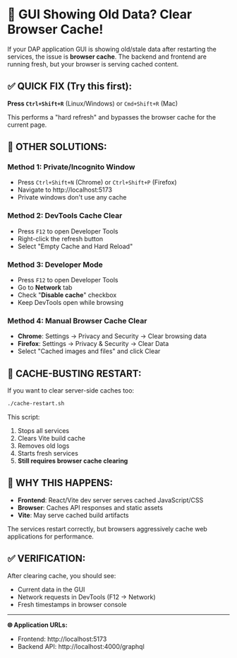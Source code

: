 # 🔧 GUI Showing Old Data? Clear Browser Cache!

If your DAP application GUI is showing old/stale data after restarting the services, the issue is **browser cache**. The backend and frontend are running fresh, but your browser is serving cached content.

## ✅ QUICK FIX (Try this first):

**Press `Ctrl+Shift+R`** (Linux/Windows) or `Cmd+Shift+R` (Mac)

This performs a "hard refresh" and bypasses the browser cache for the current page.

## 🔄 OTHER SOLUTIONS:

### Method 1: Private/Incognito Window
- Press `Ctrl+Shift+N` (Chrome) or `Ctrl+Shift+P` (Firefox)
- Navigate to http://localhost:5173
- Private windows don't use any cache

### Method 2: DevTools Cache Clear
- Press `F12` to open Developer Tools
- Right-click the refresh button
- Select "Empty Cache and Hard Reload"

### Method 3: Developer Mode
- Press `F12` to open Developer Tools
- Go to **Network** tab
- Check "**Disable cache**" checkbox
- Keep DevTools open while browsing

### Method 4: Manual Browser Cache Clear
- **Chrome**: Settings → Privacy and Security → Clear browsing data
- **Firefox**: Settings → Privacy & Security → Clear Data
- Select "Cached images and files" and click Clear

## 🚀 CACHE-BUSTING RESTART:

If you want to clear server-side caches too:

```bash
./cache-restart.sh
```

This script:
1. Stops all services
2. Clears Vite build cache
3. Removes old logs
4. Starts fresh services
5. **Still requires browser cache clearing**

## 🎯 WHY THIS HAPPENS:

- **Frontend**: React/Vite dev server serves cached JavaScript/CSS
- **Browser**: Caches API responses and static assets
- **Vite**: May serve cached build artifacts

The services restart correctly, but browsers aggressively cache web applications for performance.

## ✅ VERIFICATION:

After clearing cache, you should see:
- Current data in the GUI
- Network requests in DevTools (F12 → Network)
- Fresh timestamps in browser console

---

**🌐 Application URLs:**
- Frontend: http://localhost:5173  
- Backend API: http://localhost:4000/graphql